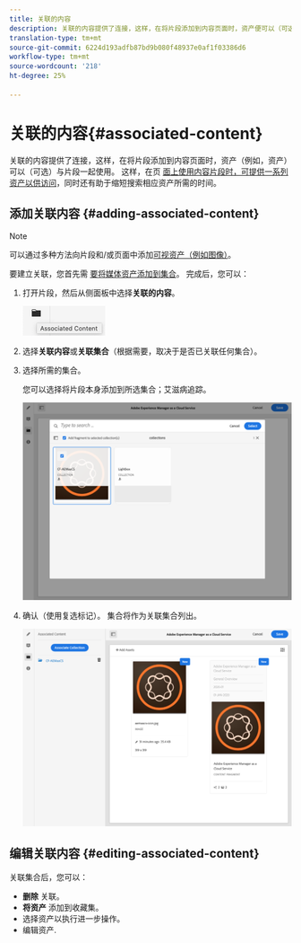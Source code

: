 ```yaml
---
title: 关联的内容
description: 关联的内容提供了连接，这样，在将片段添加到内容页面时，资产便可以（可选）与片段一起使用。
translation-type: tm+mt
source-git-commit: 6224d193adfb87bd9b080f48937e0af1f03386d6
workflow-type: tm+mt
source-wordcount: '218'
ht-degree: 25%

---
```



# 关联的内容{#associated-content}

关联的内容提供了连接，这样，在将片段添加到内容页面时，资产（例如，资产）可以（可选）与片段一起使用。 这样，在页 [面上使用内容片段时，可提供一系列资产以供访问](/help/sites-cloud/authoring/fundamentals/content-fragments.md#using-associated-content)，同时还有助于缩短搜索相应资产所需的时间。

## 添加关联内容 {#adding-associated-content}

>[!NOTE]
>
>可以通过多种方法向片段和/或页面中添加[可视资产（例如图像）](/help/assets/content-fragments/content-fragments.md#fragments-with-visual-assets)。

要建立关联，您首先需 [要将媒体资产添加到集合](/help/assets/manage-collections.md)。 完成后，您可以：

1. 打开片段，然后从侧面板中选择&#x200B;**关联的内容**。

   ![关联的内容](assets/cfm-assoc-content-01.png)

2. 选择&#x200B;**关联内容**&#x200B;或&#x200B;**关联集合**（根据需要，取决于是否已关联任何集合）。
3. 选择所需的集合。

   您可以选择将片段本身添加到所选集合；艾滋病追踪。

   ![选择集合](assets/cfm-assoc-content-02.png)

4. 确认（使用复选标记）。 集合将作为关联集合列出。

   ![cfm-6420-05](assets/cfm-assoc-content-03.png)

## 编辑关联内容 {#editing-associated-content}

关联集合后，您可以：

* **删除** 关联。
* **将资产** 添加到收藏集。
* 选择资产以执行进一步操作。
* 编辑资产.
